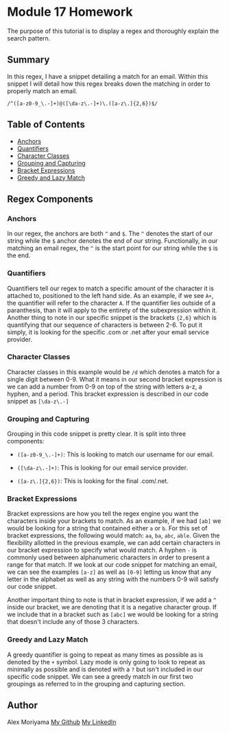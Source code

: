 # Module 17 Homework

The purpose of this tutorial is to display a regex and thoroughly explain the search pattern. 

## Summary

In this regex, I have a snippet detailing a match for an email. Within this snippet I will detail how this regex breaks down the matching in order to properly match an email.

`/^([a-z0-9_\.-]+)@([\da-z\.-]+)\.([a-z\.]{2,6})$/`


## Table of Contents

- [Anchors](#anchors)
- [Quantifiers](#quantifiers)
- [Character Classes](#character-classes)
- [Grouping and Capturing](#grouping-and-capturing)
- [Bracket Expressions](#bracket-expressions)
- [Greedy and Lazy Match](#greedy-and-lazy-match)

## Regex Components

### Anchors

In our regex, the anchors are both `^` and `$`. The `^` denotes the start of our string while the `$` anchor denotes the end of our string. Functionally, in our matching an email regex, the `^` is the start point for our string while the `$` is the end. 

### Quantifiers

Quantifiers tell our regex to match a specific amount of the character it is attached to, positioned to the left hand side. As an example, if we see `A+`, the quantifier will refer to the character `A`. If the quantifier lies outside of a paranthesis, than it will apply to the entirety of the subexpression within it. Another thing to note in our specific snippet is the brackets `{2,6}` which is quantifying that our sequence of characters is between 2-6. To put it simply, it is looking for the specific .com or .net after your email service provider.

### Character Classes

Character classes in this example would be `/d` which denotes a match for a single digit between 0-9. What it means in our second bracket expression is we can add a number from 0-9 on top of the string with letters a-z, a hyphen, and a period. This bracket expression is described in our code snippet as `[\da-z\.-]`


### Grouping and Capturing

Grouping in this code snippet is pretty clear. It is split into three components:

- `([a-z0-9_\.-]+)`: This is looking to match our username for our email.

- `([\da-z\.-]+)`: This is looking for our email service provider.

- `([a-z\.]{2,6})`: This is looking for the final .com/.net.


### Bracket Expressions

Bracket expressions are how you tell the regex engine you want the characters inside your brackets to match. As an example, if we had `[ab]` we would be looking for a string that contained either `a` or `b`. For this set of bracket expressions, the following would match: `aa`, `ba`, `abc`, `able`. Given the flexibility allotted in the previous example, we can add certain characters in our bracket expression to specify what would match. A hyphen `-` is commonly used between alphanumeric characters in order to present a range for that match. If we look at our code snippet for matching an email, we can see the examples `[a-z]` as well as `[0-9]` letting us know that any letter in the alphabet as well as any string 
with the numbers 0-9 will satisfy our code snippet.

Another important thing to note is that in bracket expression, if we add a `^` inside our bracket, we are denoting that it is a negative character group. If we include that in a bracket such as `[abc]` we would be looking for a string that doesn't include any of those 3 characters.

### Greedy and Lazy Match

A greedy quantifier is going to repeat as many times as possible as is denoted by the `+` symbol. Lazy mode is only going to look to repeat as minimally as possible and is denoted with a `?` but isn't included in our specific code snippet. We can see a greedy match in our first two groupings as referred to in the grouping and capturing section.

## Author

Alex Moriyama [My Github](https://github.com/alexmoriyama) [My LinkedIn](https://www.linkedin.com/in/alex-moriyama/)
